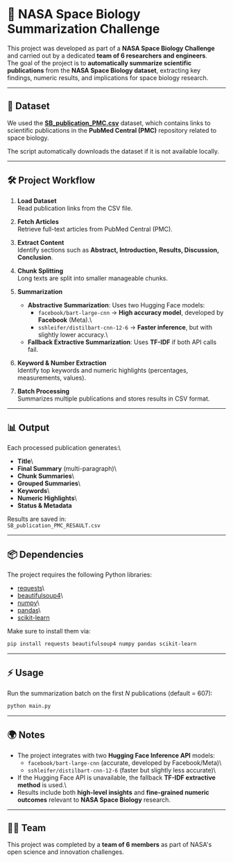 # 🚀 NASA Space Biology Summarization Challenge

This project was developed as part of a **NASA Space Biology Challenge**
and carried out by a dedicated **team of 6 researchers and engineers**.\
The goal of the project is to **automatically summarize scientific
publications** from the **NASA Space Biology dataset**, extracting key
findings, numeric results, and implications for space biology research.

------------------------------------------------------------------------

## 📂 Dataset

We used the
**[SB_publication_PMC.csv](https://raw.githubusercontent.com/jgalazka/SB_publications/main/SB_publication_PMC.csv)**
dataset, which contains links to scientific publications in the **PubMed
Central (PMC)** repository related to space biology.

The script automatically downloads the dataset if it is not available
locally.

------------------------------------------------------------------------

## 🛠️ Project Workflow

1.  **Load Dataset**\
    Read publication links from the CSV file.

2.  **Fetch Articles**\
    Retrieve full-text articles from PubMed Central (PMC).

3.  **Extract Content**\
    Identify sections such as **Abstract, Introduction, Results,
    Discussion, Conclusion**.

4.  **Chunk Splitting**\
    Long texts are split into smaller manageable chunks.

5.  **Summarization**

    -   **Abstractive Summarization**: Uses two Hugging Face models:
        -   `facebook/bart-large-cnn` → **High accuracy model**,
            developed by **Facebook** (Meta).\
        -   `sshleifer/distilbart-cnn-12-6` → **Faster inference**, but
            with slightly lower accuracy.\
    -   **Fallback Extractive Summarization**: Uses **TF-IDF** if both
        API calls fail.

6.  **Keyword & Number Extraction**\
    Identify top keywords and numeric highlights (percentages,
    measurements, values).

7.  **Batch Processing**\
    Summarizes multiple publications and stores results in CSV format.

------------------------------------------------------------------------

## 📊 Output

Each processed publication generates:\
- **Title**\
- **Final Summary** (multi-paragraph)\
- **Chunk Summaries**\
- **Grouped Summaries**\
- **Keywords**\
- **Numeric Highlights**\
- **Status & Metadata**

Results are saved in:\
`SB_publication_PMC_RESAULT.csv`

------------------------------------------------------------------------

## 📦 Dependencies

The project requires the following Python libraries:

-   [requests](https://pypi.org/project/requests/)\
-   [beautifulsoup4](https://pypi.org/project/beautifulsoup4/)\
-   [numpy](https://pypi.org/project/numpy/)\
-   [pandas](https://pypi.org/project/pandas/)\
-   [scikit-learn](https://pypi.org/project/scikit-learn/)

Make sure to install them via:

``` bash
pip install requests beautifulsoup4 numpy pandas scikit-learn
```

------------------------------------------------------------------------

## ⚡ Usage

Run the summarization batch on the first *N* publications (default =
607):

``` bash
python main.py
```

------------------------------------------------------------------------

## 🌍 Notes

-   The project integrates with two **Hugging Face Inference API**
    models:
    -   `facebook/bart-large-cnn` (accurate, developed by
        Facebook/Meta)\
    -   `sshleifer/distilbart-cnn-12-6` (faster but slightly less
        accurate)\
-   If the Hugging Face API is unavailable, the fallback **TF-IDF
    extractive method** is used.\
-   Results include both **high-level insights** and **fine-grained
    numeric outcomes** relevant to **NASA Space Biology** research.

------------------------------------------------------------------------

## 👨‍🚀 Team

This project was completed by a **team of 6 members** as part of NASA's
open science and innovation challenges.
